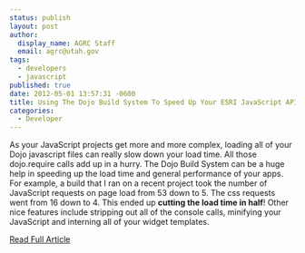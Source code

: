 ```yaml
---
status: publish
layout: post
author:
  display_name: AGRC Staff
  email: agrc@utah.gov
tags:
  - developers
  - javascript
published: true
date: 2012-05-01 13:57:31 -0600
title: Using The Dojo Build System To Speed Up Your ESRI JavaScript API Apps
categories:
  - Developer
---
```

<p>As your JavaScript projects get more and more complex, loading all of your Dojo javascript files can really slow down your load time. All those dojo.require calls add up in a hurry. The Dojo Build System can be a huge help in speeding up the load time and general performance of your apps. For example, a build that I ran on a recent project took the number of JavaScript requests on page load from 53 down to 5. The css requests went from 16 down to 4. This ended up <strong>cutting the load time in half</strong>! Other nice features include stripping out all of the console calls, minifying your JavaScript and interning all of your widget templates.</p>
<p><a title="Read Full Article" href="http://geospatialscott.blogspot.com/2011/06/using-dojo-build-system-to-speed-up.html">Read Full Article</a></p>
